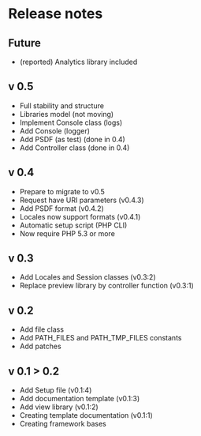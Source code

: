 Release notes
=============

Future
-------------
* (reported) Analytics library included

v 0.5
------------
* Full stability and structure
* Libraries model (not moving)
* Implement Console class (logs)
* Add Console (logger)
* Add PSDF (as test) (done in 0.4)
* Add Controller class (done in 0.4)

v 0.4
------------
* Prepare to migrate to v0.5
* Request have URI parameters (v0.4.3)
* Add PSDF format (v0.4.2)
* Locales now support formats (v0.4.1)
* Automatic setup script (PHP CLI)
* Now require PHP 5.3 or more

v 0.3
-------------
* Add Locales and Session classes (v0.3:2)
* Replace preview library by controller function (v0.3:1)

v 0.2
-------------
* Add file class
* Add PATH_FILES and PATH_TMP_FILES constants
* Add patches

v 0.1 > 0.2
-------------
* Add Setup file (v0.1:4)
* Add documentation template (v0.1:3)
* Add view library (v0.1:2)
* Creating template documentation (v0.1:1)
* Creating framework bases
